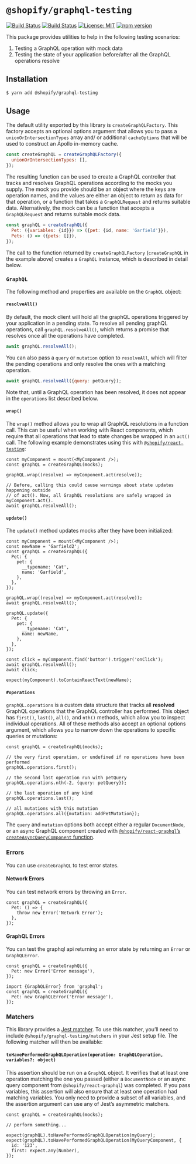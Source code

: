 # `@shopify/graphql-testing`

[![Build Status](https://github.com/Shopify/quilt/workflows/Node-CI/badge.svg?branch=main)](https://github.com/Shopify/quilt/actions?query=workflow%3ANode-CI)
[![Build Status](https://github.com/Shopify/quilt/workflows/Ruby-CI/badge.svg?branch=main)](https://github.com/Shopify/quilt/actions?query=workflow%3ARuby-CI)
[![License: MIT](https://img.shields.io/badge/License-MIT-green.svg)](LICENSE.md) [![npm version](https://badge.fury.io/js/%40shopify%2Fgraphql-testing.svg)](https://badge.fury.io/js/%40shopify%2Fgraphql-testing.svg)

This package provides utilities to help in the following testing scenarios:

1. Testing a GraphQL operation with mock data
2. Testing the state of your application before/after all the GraphQL operations resolve

## Installation

```bash
$ yarn add @shopify/graphql-testing
```

## Usage

The default utility exported by this library is `createGraphQLFactory`. This factory accepts an optional options argument that allows you to pass a `unionOrIntersectionTypes` array and/ or additional `cacheOptions` that will be used to construct an Apollo in-memory cache.

```js
const createGraphQL = createGraphQLFactory({
  unionOrIntersectionTypes: [],
});
```

The resulting function can be used to create a GraphQL controller that tracks and resolves GraphQL operations according to the mocks you supply. The mock you provide should be an object where the keys are operation names, and the values are either an object to return as data for that operation, or a function that takes a `GraphQLRequest` and returns suitable data. Alternatively, the mock can be a function that accepts a `GraphQLRequest` and returns suitable mock data.

```js
const graphQL = createGraphQL({
  Pet: ({variables: {id}}) => ({pet: {id, name: 'Garfield'}}),
  Pets: () => ({pets: []}),
});
```

The call to the function returned by `createGraphQLFactory` (`createGraphQL` in the example above) creates a `GraphQL` instance, which is described in detail below.

### `GraphQL`

The following method and properties are available on the `GraphQL` object:

#### `resolveAll()`

By default, the mock client will hold all the graphQL operations triggered by your application in a pending state. To resolve all pending graphQL operations, call `graphQL.resolveAll()`, which returns a promise that resolves once all the operations have completed.

```js
await graphQL.resolveAll();
```

You can also pass a `query` or `mutation` option to `resolveAll`, which will filter the pending operations and only resolve the ones with a matching operation.

```js
await graphQL.resolveAll({query: petQuery});
```

Note that, until a GraphQL operation has been resolved, it does not appear in the `operations` list described below.

#### `wrap()`

The `wrap()` method allows you to wrap all GraphQL resolutions in a function call. This can be useful when working with React components, which require that all operations that lead to state changes be wrapped in an `act()` call. The following example demonstrates using this with [`@shopify/react-testing`](../react-testing):

```tsx
const myComponent = mount(<MyComponent />);
const graphQL = createGraphQL(mocks);

graphQL.wrap((resolve) => myComponent.act(resolve));

// Before, calling this could cause warnings about state updates happening outside
// of act(). Now, all GraphQL resolutions are safely wrapped in myComponent.act().
await graphQL.resolveAll();
```

#### `update()`

The `update()` method updates mocks after they have been initialized:

```tsx
const myComponent = mount(<MyComponent />);
const newName = 'Garfield2';
const graphQL = createGraphQL({
  Pet: {
    pet: {
      __typename: 'Cat',
      name: 'Garfield',
    },
  },
});

graphQL.wrap((resolve) => myComponent.act(resolve));
await graphQL.resolveAll();

graphQL.update({
  Pet: {
    pet: {
      __typename: 'Cat',
      name: newName,
    },
  },
});

const click = myComponent.find('button').trigger('onClick');
await graphQL.resolveAll();
await click;

expect(myComponent).toContainReactText(newName);
```

#### `#operations`

`graphQL.operations` is a custom data structure that tracks all **resolved** GraphQL operations that the GraphQL controller has performed. This object has `first()`, `last()`, `all()`, and `nth()` methods, which allow you to inspect individual operations. All of these methods also accept an optional options argument, which allows you to narrow down the operations to specific queries or mutations:

```tsx
const graphQL = createGraphQL(mocks);

// the very first operation, or undefined if no operations have been performed
graphQL.operations.first();

// the second last operation run with petQuery
graphQL.operations.nth(-2, {query: petQuery});

// the last operation of any kind
graphQL.operations.last();

// all mutations with this mutation
graphQL.operations.all({mutation: addPetMutation});
```

The `query` and `mutation` options both accept either a regular `DocumentNode`, or an async GraphQL component created with [`@shopify/react-graphql`’s `createAsyncQueryComponent` function](../react-graphql).

### Errors

You can use `createGraphQL` to test error states.

#### Network Errors

You can test network errors by throwing an `Error`.

```tsx
const graphQL = createGraphQL({
  Pet: () => {
    throw new Error('Network Error');
  },
});
```

#### GraphQL Errors

You can test the graphql api returning an error state by returning an `Error` or `GraphQLError`.

```tsx
const graphQL = createGraphQL({
  Pet: new Error('Error message'),
});
```

```tsx
import {GraphQLError} from 'graphql';
const graphQL = createGraphQL({
  Pet: new GraphQLError('Error message'),
});
```

### Matchers

This library provides a [Jest matcher](https://jestjs.io/docs/en/using-matchers). To use this matcher, you’ll need to include `@shopify/graphql-testing/matchers` in your Jest setup file. The following matcher will then be available:

#### `toHavePerformedGraphQLOperation(operation: GraphQLOperation, variables?: object)`

This assertion should be run on a `GraphQL` object. It verifies that at least one operation matching the one you passed (either a `DocumentNode` or an async query component from `@shopify/react-graphql`) was completed. If you pass variables, this assertion will also ensure that at least one operation had matching variables. You only need to provide a subset of all variables, and the assertion argument can use any of Jest’s asymmetric matchers.

```tsx
const graphQL = createGraphQL(mocks);

// perform something...

expect(graphQL).toHavePerformedGraphQLOperation(myQuery);
expect(graphQL).toHavePerformedGraphQLOperation(MyQueryComponent, {
  id: '123',
  first: expect.any(Number),
});
```
